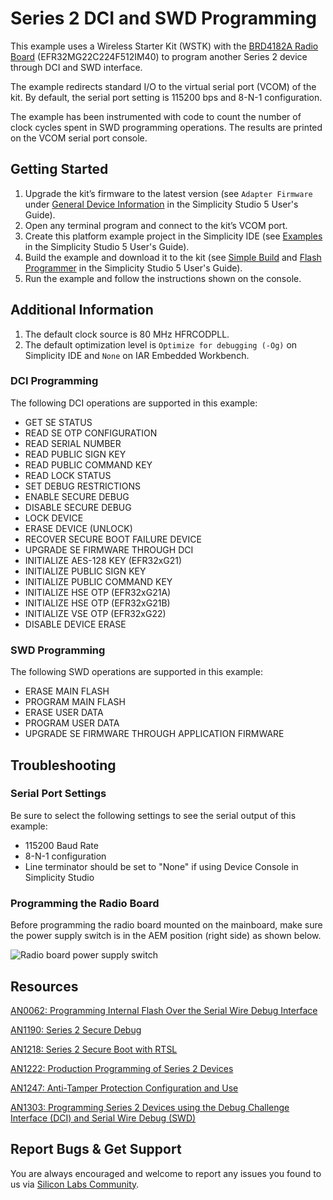 # Series 2 DCI and SWD Programming

This example uses a Wireless Starter Kit (WSTK) with the [BRD4182A Radio Board](https://www.silabs.com/documents/public/user-guides/ug430-brd4182a-user-guide.pdf) (EFR32MG22C224F512IM40) to program another Series 2 device through DCI and SWD interface.

The example redirects standard I/O to the virtual serial port (VCOM) of the kit. By default, the serial port setting is 115200 bps and 8-N-1 configuration.

The example has been instrumented with code to count the number of clock cycles spent in SWD programming operations. The results are printed on the VCOM serial port console.

## Getting Started

1. Upgrade the kit’s firmware to the latest version (see `Adapter Firmware` under [General Device Information](https://docs.silabs.com/simplicity-studio-5-users-guide/latest/ss-5-users-guide-about-the-launcher/welcome-and-device-tabs#general-device-information) in the Simplicity Studio 5 User's Guide).
2. Open any terminal program and connect to the kit’s VCOM port.
3. Create this platform example project in the Simplicity IDE (see [Examples](https://docs.silabs.com/simplicity-studio-5-users-guide/latest/ss-5-users-guide-getting-started/start-a-project#examples) in the Simplicity Studio 5 User's Guide).
4. Build the example and download it to the kit (see [Simple Build](https://docs.silabs.com/simplicity-studio-5-users-guide/latest/ss-5-users-guide-building-and-flashing/building#simple-build) and [Flash Programmer](https://docs.silabs.com/simplicity-studio-5-users-guide/latest/ss-5-users-guide-building-and-flashing/flashing#flash-programmer) in the Simplicity Studio 5 User's Guide).
5. Run the example and follow the instructions shown on the console.

## Additional Information

1. The default clock source is 80 MHz HFRCODPLL.
2. The default optimization level is `Optimize for debugging (-Og)` on Simplicity IDE and `None` on IAR Embedded Workbench.

### DCI Programming

The following DCI operations are supported in this example:

* GET SE STATUS
* READ SE OTP CONFIGURATION
* READ SERIAL NUMBER
* READ PUBLIC SIGN KEY
* READ PUBLIC COMMAND KEY
* READ LOCK STATUS
* SET DEBUG RESTRICTIONS
* ENABLE SECURE DEBUG
* DISABLE SECURE DEBUG
* LOCK DEVICE
* ERASE DEVICE (UNLOCK)
* RECOVER SECURE BOOT FAILURE DEVICE
* UPGRADE SE FIRMWARE THROUGH DCI
* INITIALIZE AES-128 KEY (EFR32xG21)
* INITIALIZE PUBLIC SIGN KEY
* INITIALIZE PUBLIC COMMAND KEY
* INITIALIZE HSE OTP (EFR32xG21A)
* INITIALIZE HSE OTP (EFR32xG21B)
* INITIALIZE VSE OTP (EFR32xG22)
* DISABLE DEVICE ERASE

### SWD Programming

The following SWD operations are supported in this example:

* ERASE MAIN FLASH
* PROGRAM MAIN FLASH
* ERASE USER DATA
* PROGRAM USER DATA
* UPGRADE SE FIRMWARE THROUGH APPLICATION FIRMWARE

## Troubleshooting

### Serial Port Settings

Be sure to select the following settings to see the serial output of this example:

* 115200 Baud Rate 
* 8-N-1 configuration
* Line terminator should be set to "None" if using Device Console in Simplicity Studio

### Programming the Radio Board

Before programming the radio board mounted on the mainboard, make sure the power supply switch is in the AEM position (right side) as shown below.

![Radio board power supply switch](image/readme_img0.png)

## Resources

[AN0062: Programming Internal Flash Over the Serial Wire Debug Interface](https://www.silabs.com/documents/public/application-notes/an0062.pdf)

[AN1190: Series 2 Secure Debug](https://www.silabs.com/documents/public/application-notes/an1190-efr32-secure-debug.pdf)

[AN1218: Series 2 Secure Boot with RTSL](https://www.silabs.com/documents/public/application-notes/an1218-secure-boot-with-rtsl.pdf)

[AN1222: Production Programming of Series 2 Devices](https://www.silabs.com/documents/public/application-notes/an1222-efr32xg2x-production-programming.pdf)

[AN1247: Anti-Tamper Protection Configuration and Use](https://www.silabs.com/documents/public/application-notes/an1247-efr32-secure-vault-tamper.pdf)

[AN1303: Programming Series 2 Devices using the Debug Challenge Interface (DCI) and Serial Wire Debug (SWD)](https://www.silabs.com/documents/public/application-notes/an1303-efr32-dci-swd-programming.pdf)

## Report Bugs & Get Support

You are always encouraged and welcome to report any issues you found to us via [Silicon Labs Community](https://community.silabs.com/).